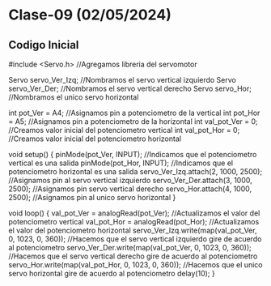 # Clase-09 (02/05/2024)

## Codigo Inicial

#include <Servo.h> 
//Agregamos libreria del servomotor

Servo servo_Ver_Izq; //Nombramos el servo vertical izquierdo
Servo servo_Ver_Der; //Nombramos el servo vertical derecho 
Servo servo_Hor; //Nombramos el unico servo horizontal 

int pot_Ver = A4; //Asignamos pin a potenciometro de la vertical
int pot_Hor = A5; //Asignamos pin a potenciometro de la horizontal
int val_pot_Ver = 0; //Creamos valor inicial del potenciometro vertical
int val_pot_Hor = 0; //Creamos valor inicial del potenciometro horizontal

void setup()
{
  pinMode(pot_Ver, INPUT); //Indicamos que el potenciometro vertical es una salida
  pinMode(pot_Hor, INPUT); //Indicamos que el potenciometro horizontal es una salida
  servo_Ver_Izq.attach(2, 1000, 2500); //Asignamos pin al servo vertical izquierdo
  servo_Ver_Der.attach(3, 1000, 2500); //Asignamos pin servo vertical derecho
  servo_Hor.attach(4, 1000, 2500); //Asignamos pin al unico servo horizontal
}

void loop()
{
  val_pot_Ver = analogRead(pot_Ver); //Actualizamos el valor del potenciometro vertical
  val_pot_Hor = analogRead(pot_Hor); //Actualizamos el valor del potenciometro horizontal
  servo_Ver_Izq.write(map(val_pot_Ver, 0, 1023, 0, 360)); //Hacemos que el servo vertical izquierdo gire de acuerdo al potenciometro
  servo_Ver_Der.write(map(val_pot_Ver, 0, 1023, 0, 360)); //Hacemos que el servo vertical derecho gire de acuerdo al potenciometro
  servo_Hor.write(map(val_pot_Hor, 0, 1023, 0, 360)); //Hacemos que el unico servo horizontal gire de acuerdo al potenciometro
  delay(10);
}

